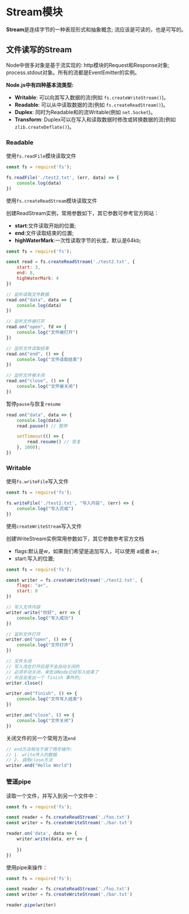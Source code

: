 # Stream模块

**Stream**是连续字节的一种表现形式和抽象概念; 流应该是可读的，也是可写的。

## 文件读写的Stream

Node中很多对象是基于流实现的: http模块的Request和Response对象; process.stdout对象。所有的流都是EventEmitter的实例。

**Node.js中有四种基本流类型:**

* **Writable**: 可以向其写入数据的流(例如 `fs.createWriteStream()`)。
* **Readable**: 可以从中读取数据的流(例如 `fs.createReadStream()`)。
* **Duplex**: 同时为Readable和的流Writable(例如 `net.Socket`)。
* **Transform**: Duplex可以在写入和读取数据时修改或转换数据的流(例如`zlib.createDeflate()`)。

### Readable

使用`fs.readFile`模块读取文件

```javascript
const fs = require('fs');

fs.readFile('./test2.txt', (err, data) => {
    console.log(data)
})
```

使用`fs.createReadStream`模块读取文件

创建ReadStream实例，常用参数如下，其它参数可参考官方网站：

* **start**:文件读取开始的位置;
* **end**:文件读取结束的位置;
* **highWaterMark**:一次性读取字节的长度，默认是64kb;

```javascript
const fs = require('fs');

const read = fs.createReadStream('./test2.txt', {
    start: 3,
    end: 8,
    highWaterMark: 4
})

// 监听读取文件数据
read.on("data", data => {
    console.log(data)
})

// 监听文件被打开
read.on("open", fd => {
    console.log("文件被打开")
})

// 监听文件读取结束
read.on("end", () => {
    console.log("文件读取结束")
})

// 监听文件被关闭
read.on("close", () => {
    console.log("文件被关闭")
})
```

暂停`pause`与恢复`resume`

```javascript
read.on("data", data => {
    console.log(data)
    read.pause() // 暂停

    setTimeout(() => {
        read.resume() // 恢复
    }, 1000);
})
```

### Writable

使用`fs.writeFile`写入文件

```javascript
const fs = require('fs');

fs.writeFile('./test2.txt', "写入内容", (err) => {
    console.log("写入完成")
})
```

使用`createWriteStream`写入文件

创建WriteStream实例常用参数如下，其它参数参考官方文档

* flags:默认是w，如果我们希望是追加写入，可以使用 a或者 a+;
* start:写入的位置;

```javascript
const fs = require('fs');

const writer = fs.createWriteStream('./test2.txt', {
    flags: "a+",
    start: 8
})

// 写入文件内容
writer.write("你好", err => {
    console.log("写入成功")
})

// 监听文件打开
writer.on("open", () => {
    console.log("文件打开")
})

// 文件关闭
// 写入流在打开后是不会自动关闭的
// 必须手动关闭，来告诉Node已经写入结束了
// 并且会发出一个 finish 事件的;
writer.close()

writer.on("finish", () => {
    console.log("文件写入结束")
})

writer.on("close", () => {
    console.log("文件关闭")
})
```

关闭文件的另一个常用方法`end`

```javascript
// end方法相当于做了两步操作: 
// 1. write传入的数据
// 2. 调用close方法
writer.end("Hello World")
```

### 管道pipe

读取一个文件，并写入到另一个文件中：

```javascript
const fs = require('fs');

const reader = fs.createReadStream('./foo.txt')
const writer = fs.createWriteStream('./bar.txt')

reader.on('data', data => {
    writer.write(data, err => {
        
    })
})
```

使用pipe来操作：

```javascript
const fs = require('fs');

const reader = fs.createReadStream('./foo.txt')
const writer = fs.createWriteStream('./bar.txt')

reader.pipe(writer)
```

















